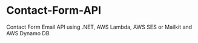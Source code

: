 # Contact-Form-API
Contact Form Email API using .NET, AWS Lambda, AWS SES or Mailkit and AWS Dynamo DB

